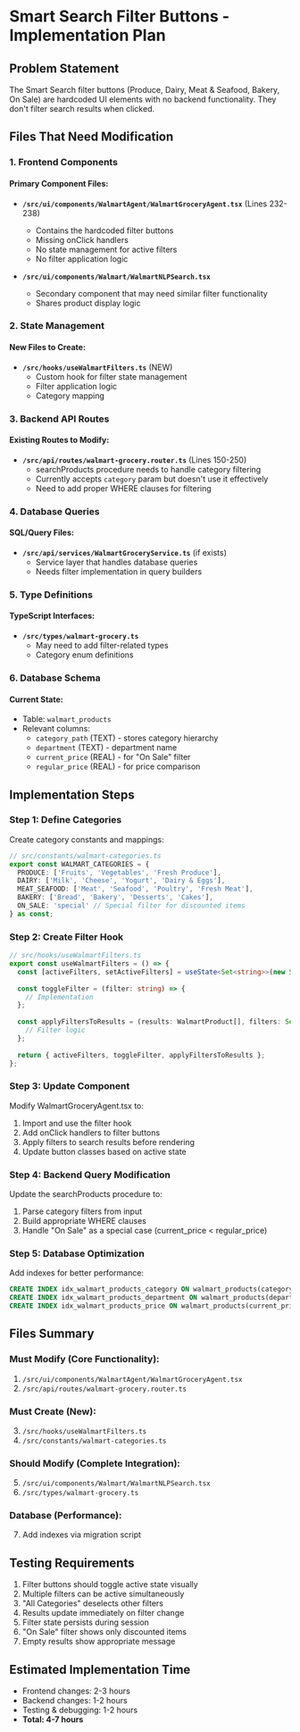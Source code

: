 # Smart Search Filter Buttons - Implementation Plan

## Problem Statement
The Smart Search filter buttons (Produce, Dairy, Meat & Seafood, Bakery, On Sale) are hardcoded UI elements with no backend functionality. They don't filter search results when clicked.

## Files That Need Modification

### 1. Frontend Components

#### Primary Component Files:
- **`/src/ui/components/WalmartAgent/WalmartGroceryAgent.tsx`** (Lines 232-238)
  - Contains the hardcoded filter buttons
  - Missing onClick handlers
  - No state management for active filters
  - No filter application logic

- **`/src/ui/components/Walmart/WalmartNLPSearch.tsx`**
  - Secondary component that may need similar filter functionality
  - Shares product display logic

### 2. State Management

#### New Files to Create:
- **`/src/hooks/useWalmartFilters.ts`** (NEW)
  - Custom hook for filter state management
  - Filter application logic
  - Category mapping

### 3. Backend API Routes

#### Existing Routes to Modify:
- **`/src/api/routes/walmart-grocery.router.ts`** (Lines 150-250)
  - searchProducts procedure needs to handle category filtering
  - Currently accepts `category` param but doesn't use it effectively
  - Need to add proper WHERE clauses for filtering

### 4. Database Queries

#### SQL/Query Files:
- **`/src/api/services/WalmartGroceryService.ts`** (if exists)
  - Service layer that handles database queries
  - Needs filter implementation in query builders

### 5. Type Definitions

#### TypeScript Interfaces:
- **`/src/types/walmart-grocery.ts`**
  - May need to add filter-related types
  - Category enum definitions

### 6. Database Schema

#### Current State:
- Table: `walmart_products`
- Relevant columns: 
  - `category_path` (TEXT) - stores category hierarchy
  - `department` (TEXT) - department name
  - `current_price` (REAL) - for "On Sale" filter
  - `regular_price` (REAL) - for price comparison

## Implementation Steps

### Step 1: Define Categories
Create category constants and mappings:
```typescript
// src/constants/walmart-categories.ts
export const WALMART_CATEGORIES = {
  PRODUCE: ['Fruits', 'Vegetables', 'Fresh Produce'],
  DAIRY: ['Milk', 'Cheese', 'Yogurt', 'Dairy & Eggs'],
  MEAT_SEAFOOD: ['Meat', 'Seafood', 'Poultry', 'Fresh Meat'],
  BAKERY: ['Bread', 'Bakery', 'Desserts', 'Cakes'],
  ON_SALE: 'special' // Special filter for discounted items
} as const;
```

### Step 2: Create Filter Hook
```typescript
// src/hooks/useWalmartFilters.ts
export const useWalmartFilters = () => {
  const [activeFilters, setActiveFilters] = useState<Set<string>>(new Set(['All Categories']));
  
  const toggleFilter = (filter: string) => {
    // Implementation
  };
  
  const applyFiltersToResults = (results: WalmartProduct[], filters: Set<string>) => {
    // Filter logic
  };
  
  return { activeFilters, toggleFilter, applyFiltersToResults };
};
```

### Step 3: Update Component
Modify WalmartGroceryAgent.tsx to:
1. Import and use the filter hook
2. Add onClick handlers to filter buttons
3. Apply filters to search results before rendering
4. Update button classes based on active state

### Step 4: Backend Query Modification
Update the searchProducts procedure to:
1. Parse category filters from input
2. Build appropriate WHERE clauses
3. Handle "On Sale" as a special case (current_price < regular_price)

### Step 5: Database Optimization
Add indexes for better performance:
```sql
CREATE INDEX idx_walmart_products_category ON walmart_products(category_path);
CREATE INDEX idx_walmart_products_department ON walmart_products(department);
CREATE INDEX idx_walmart_products_price ON walmart_products(current_price, regular_price);
```

## Files Summary

### Must Modify (Core Functionality):
1. `/src/ui/components/WalmartAgent/WalmartGroceryAgent.tsx`
2. `/src/api/routes/walmart-grocery.router.ts`

### Must Create (New):
3. `/src/hooks/useWalmartFilters.ts`
4. `/src/constants/walmart-categories.ts`

### Should Modify (Complete Integration):
5. `/src/ui/components/Walmart/WalmartNLPSearch.tsx`
6. `/src/types/walmart-grocery.ts`

### Database (Performance):
7. Add indexes via migration script

## Testing Requirements
1. Filter buttons should toggle active state visually
2. Multiple filters can be active simultaneously
3. "All Categories" deselects other filters
4. Results update immediately on filter change
5. Filter state persists during session
6. "On Sale" filter shows only discounted items
7. Empty results show appropriate message

## Estimated Implementation Time
- Frontend changes: 2-3 hours
- Backend changes: 1-2 hours
- Testing & debugging: 1-2 hours
- **Total: 4-7 hours**